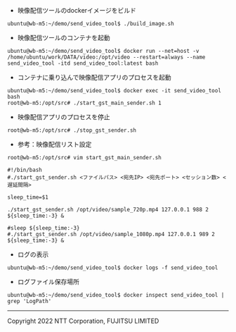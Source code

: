 * 映像配信ツールのdockerイメージをビルド

```
ubuntu@wb-m5:~/demo/send_video_tool$ ./build_image.sh
```

* 映像配信ツールのコンテナを起動

```
ubuntu@wb-m5:~/demo/send_video_tool$ docker run --net=host -v /home/ubuntu/work/DATA/video:/opt/video --restart=always --name send_video_tool -itd send_video_tool:latest bash
```

* コンテナに乗り込んで映像配信アプリのプロセスを起動

```
ubuntu@wb-m5:~/demo/send_video_tool$ docker exec -it send_video_tool bash
root@wb-m5:/opt/src# ./start_gst_main_sender.sh 1
```

* 映像配信アプリのプロセスを停止

```
root@wb-m5:/opt/src# ./stop_gst_sender.sh
```


* 参考：映像配信リスト設定

```
root@wb-m5:/opt/src# vim start_gst_main_sender.sh

```

```
#!/bin/bash
#./start_gst_sender.sh <ファイルパス> <宛先IP> <宛先ポート> <セッション数> <遅延間隔>

sleep_time=$1

./start_gst_sender.sh /opt/video/sample_720p.mp4 127.0.0.1 988 2 ${sleep_time:-3} &

#sleep ${sleep_time:-3}
#./start_gst_sender.sh /opt/video/sample_1080p.mp4 127.0.0.1 989 2 ${sleep_time:-3} &

```


* ログの表示
```
ubuntu@wb-m5:~/demo/send_video_tool$ docker logs -f send_video_tool
```

* ログファイル保存場所
```
ubuntu@wb-m5:~/demo/send_video_tool$ docker inspect send_video_tool | grep 'LogPath'
```

---
Copyright 2022 NTT Corporation, FUJITSU LIMITED
